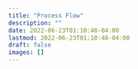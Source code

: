 ```yaml
---
title: "Process Flow"
description: ""
date: 2022-06-23T01:10:48-04:00
lastmod: 2022-06-23T01:10:48-04:00
draft: false
images: []
---
```

